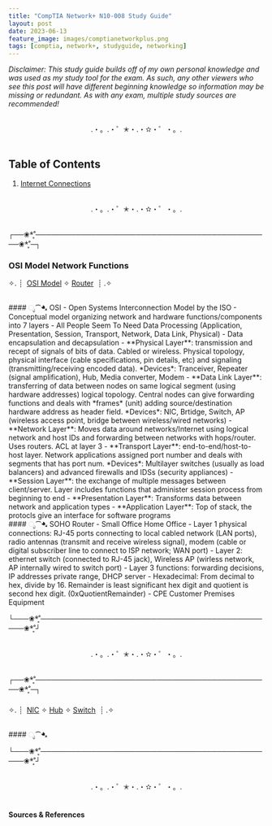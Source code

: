 ```yaml
---
title: "CompTIA Network+ N10-008 Study Guide"
layout: post
date: 2023-06-13
feature_image: images/comptianetworkplus.png
tags: [comptia, network+, studyguide, networking]
---
```


*Disclaimer: This study guide builds off of my own personal knowledge and was used as my study tool for the exam. As such, any other viewers who see this post will have different beginning knowledge so information may be missing or redundant. As with any exam, multiple study sources are recommended!*

<!--more-->

<br>
<div align="center">.・。.・゜✭・.・✫・゜・。. </div>
<br>

## Table of Contents

1. [Internet Connections](#internet-connections)

<br>
<div align="center">.・。.・゜✭・.・✫・゜・。. </div>
<br>

┌──❀*̥˚───────────────────────────────────────────────❀*̥˚─┐
### OSI Model Network Functions 
✧. ┊ ⁭ [OSI Model](#ೃ⁀-osi) ✧ [Router](#ೃ⁀-soho-router) ⁭ ⁭┊ .✧

<br>
####  ೃ⁀➷ OSI
- Open Systems Interconnection Model by the ISO
- Conceptual model organizing network and hardware functions/components into 7 layers
- All People Seem To Need Data Processing (Application, Presentation, Session, Transport, Network, Data Link, Physical)
- Data encapsulation and decapsulation
- **Physical Layer**: transmission and recept of signals of bits of data. Cabled or wireless. Physical topology, physical interface (cable specifications, pin details, etc) and signaling (transmitting/receiving encoded data). *Devices*: Tranceiver, Repeater (signal amplification), Hub, Media converter, Modem 
- **Data Link Layer**: transferring of data between nodes on same logical segment (using hardware addresses) logical topology. Central nodes can give forwarding functions and deals with *frames* (unit) adding source/destination hardware address as header field. *Devices*: NIC, Brtidge, Switch, AP (wireless access point, bridge between wireless/wired networks)
- **Network Layer**: Moves data around networks/Internet using logical network and host IDs and forwarding between networks with hops/router. Uses routers. ACL at layer 3
- **Transport Layer**: end-to-end/host-to-host layer. Network applications assigned port number and deals with segments that has port num. *Devices*: Multilayer switches (usually as load balancers) and advanced firewalls and IDSs (security appliances)
- **Session Layer**: the exchange of multiple messages between client/server. Layer includes functions that administer session process from beginning to end 
- **Presentation Layer**: Transforms data between network and application types
- **Application Layer**: Top of stack, the protocls give an interface for software programs 

<br>
####  ೃ⁀➷ SOHO Router
- Small Office Home Office
- Layer 1 physical connections: RJ-45 ports connecting to local cabled network (LAN ports), radio antennas (transmit and receive wireless signal), modem (cable or digital subscriber line to connect to ISP network; WAN port)
- Layer 2: ethernet switch (connected to RJ-45 jack), Wireless AP (wirless network, AP internally wired to switch port)
- Layer 3 functions: forwarding decisions, IP addresses private range, DHCP server
- Hexadecimal: From decimal to hex, divide by 16. Remainder is least significant hex digit and quotient is second hex digit. (0xQuotientRemainder)
- CPE Customer Premises Equipment



└───❀*̥˚───────────────────────────────────────────────❀*̥˚┘


<br>
<div align="center">.・。.・゜✭・.・✫・゜・。. </div>
<br>

┌──❀*̥˚───────────────────────────────────────────────❀*̥˚─┐
###
✧. ┊ ⁭ [NIC](#ೃ⁀-network) ✧ [Hub](#ೃ⁀-hub) ✧ [Switch](#ೃ⁀-switch) ⁭ ⁭┊ .✧

<br>
####  ೃ⁀➷



└───❀*̥˚───────────────────────────────────────────────❀*̥˚┘


<br>
<div align="center">.・。.・゜✭・.・✫・゜・。. </div>
<br>



#### Sources & References
